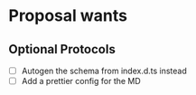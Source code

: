 # Proposal wants

## Optional Protocols

- [ ] Autogen the schema from index.d.ts instead
- [ ] Add a prettier config for the MD
